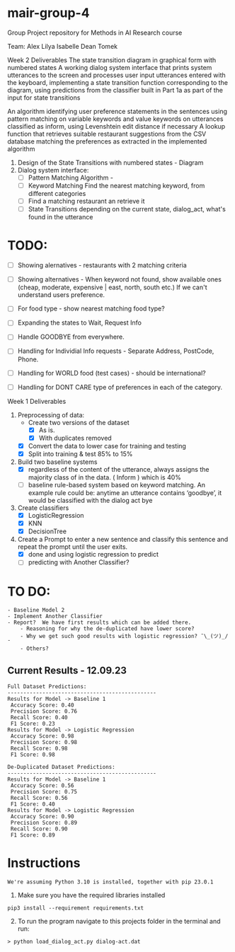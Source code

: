 # mair-group-4
Group Project repository for Methods in AI Research course

Team:
Alex
Lilya
Isabelle
Dean
Tomek 


Week 2 Deliverables
The state transition diagram in graphical form with numbered states
A working dialog system interface that prints system utterances to the screen and processes user input utterances entered with the keyboard, implementing a state transition function corresponding to the diagram, using predictions from the classifier built in Part 1a as part of the input for state transitions

An algorithm identifying user preference statements in the sentences using pattern matching on variable keywords and value keywords on utterances classified as inform, using Levenshtein edit distance if necessary
A lookup function that retrieves suitable restaurant suggestions from the CSV database matching the preferences as extracted in the implemented algorithm


1. Design of the State Transitions with numbered states - Diagram 
2. Dialog system interface:
    - [ ] Pattern Matching Algorithm - 
    - [ ] Keyword Matching 
        Find the nearest matching keyword, from different categories
    - [ ] Find a matching restaurant an retrieve it
    - [ ] State Transitions depending on the current state, dialog_act, what's found in the utterance

# TODO: 
- [ ] Showing alernatives - restaurants with 2 matching criteria
- [ ] Showing alternatives - When keyword not found, show available ones (cheap, moderate, expensive | east, north, south etc.)
    If we can't understand users preference. 
- [ ] For food type - show nearest matching food type? 
- [ ] Expanding the states to Wait, Request Info
- [ ] Handle GOODBYE from everywhere.
- [ ] Handling for Individial Info requests - Separate Address, PostCode, Phone. 
- [ ] Handling for WORLD food (test cases) - should be international? 
- [ ] Handling for DONT CARE type of preferences in each of the category. 



Week 1 Deliverables

1. Preprocessing of data:
    - Create two versions of the dataset
        - [x] As is.
        - [x] With duplicates removed
    - [x] Convert the data to lower case for training and testing
    - [x] Split into training & test 85% to 15%
2. Build two baseline systems
    - [x] regardless of the content of the utterance, always assigns the majority class of in the data. ( Inform ) which is 40% 
    - [ ] baseline rule-based system based on keyword matching. An example rule could be: anytime an utterance contains ‘goodbye’, it would be classified with the dialog act bye
3. Create classifiers 
    - [x] LogisticRegression
    - [x] KNN
    - [x] DecisionTree
4. Create a Prompt to enter a new sentence and classify this sentence and repeat the prompt until the user exits.
    - [x] done and using logistic regression to predict
    - [ ] predicting with Another Classifier?
    
# TO DO:

    - Baseline Model 2
    - Implement Another Classifier
    - Report?  We have first results which can be added there. 
        - Reasoning for why the de-duplicated have lower score? 
        - Why we get such good results with logistic regression? ¯\_(ツ)_/¯ 
        - Others? 
## Current Results - 12.09.23
```
Full Dataset Predictions: 
-----------------------------------------------
Results for Model -> Baseline 1
 Accuracy Score: 0.40
 Precision Score: 0.76
 Recall Score: 0.40
 F1 Score: 0.23
Results for Model -> Logistic Regression
 Accuracy Score: 0.98
 Precision Score: 0.98
 Recall Score: 0.98
 F1 Score: 0.98

De-Duplicated Dataset Predictions: 
-----------------------------------------------
Results for Model -> Baseline 1
 Accuracy Score: 0.56
 Precision Score: 0.75
 Recall Score: 0.56
 F1 Score: 0.40
Results for Model -> Logistic Regression
 Accuracy Score: 0.90
 Precision Score: 0.89
 Recall Score: 0.90
 F1 Score: 0.89
```
# Instructions 
```
We're assuming Python 3.10 is installed, together with pip 23.0.1
```
1. Make sure you have the required libraries installed
```
pip3 install --requirement requirements.txt
```

2. To run the program navigate to this projects folder in the terminal and run:
```
> python load_dialog_act.py dialog-act.dat
```